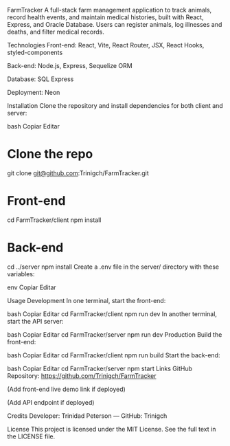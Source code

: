 FarmTracker
A full-stack farm management application to track animals, record health events, and maintain medical histories, built with React, Express, and Oracle Database. Users can register animals, log illnesses and deaths, and filter medical records.

Technologies
Front-end: React, Vite, React Router, JSX, React Hooks, styled-components

Back-end: Node.js, Express, Sequelize ORM

Database: SQL Express

Deployment: Neon

Installation
Clone the repository and install dependencies for both client and server:

bash
Copiar
Editar
# Clone the repo
git clone git@github.com:Trinigch/FarmTracker.git

# Front-end
cd FarmTracker/client
npm install

# Back-end
cd ../server
npm install
Create a .env file in the server/ directory with these variables:

env
Copiar
Editar

Usage
Development
In one terminal, start the front-end:

bash
Copiar
Editar
cd FarmTracker/client
npm run dev
In another terminal, start the API server:

bash
Copiar
Editar
cd FarmTracker/server
npm run dev
Production
Build the front-end:

bash
Copiar
Editar
cd FarmTracker/client
npm run build
Start the back-end:

bash
Copiar
Editar
cd FarmTracker/server
npm start
Links
GitHub Repository: https://github.com/Trinigch/FarmTracker

(Add front-end live demo link if deployed)

(Add API endpoint if deployed)

Credits
Developer: Trinidad Peterson — GitHub: Trinigch

License
This project is licensed under the MIT License. See the full text in the LICENSE file.

